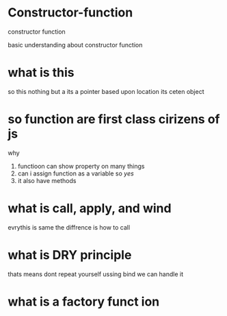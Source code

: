 # Constructor-function
constructor function


basic understanding about constructor function

# what is this 
so this nothing but a its a pointer based upon location its ceten object


# so function are first class cirizens of js
why 

1. functioon can show property on many things
2. can i assign function as a variable so *yes*
3. it also have methods

# what is call, apply, and wind 
evrythis is same the diffrence is how to call

# what is DRY principle
thats means dont repeat yourself 
ussing bind we can handle it

# what is a factory funct ion




